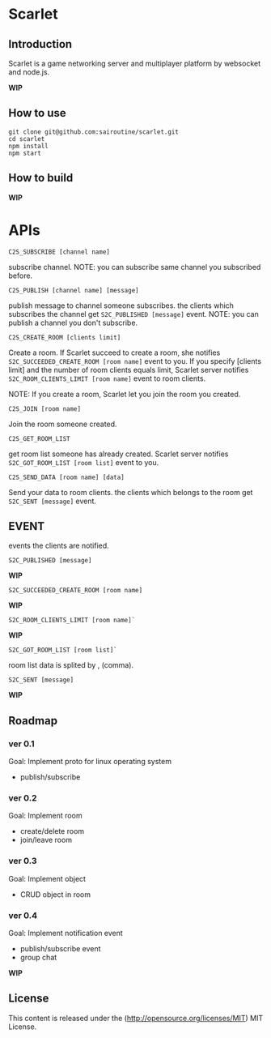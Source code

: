 # Scarlet

## Introduction
Scarlet is a game networking server and multiplayer platform by websocket and node.js.

**WIP**

## How to use
```
git clone git@github.com:sairoutine/scarlet.git
cd scarlet
npm install
npm start
```
## How to build
**WIP**

# APIs
```
C2S_SUBSCRIBE [channel name]
```

subscribe channel.
NOTE: you can subscribe same channel you subscribed before.

```
C2S_PUBLISH [channel name] [message]
```

publish message to channel someone subscribes.
the clients which subscribes the channel get `S2C_PUBLISHED [message]` event.
NOTE: you can publish a channel you don't subscribe.


```
C2S_CREATE_ROOM [clients limit]
```

Create a room.
If Scarlet succeed to create a room, she notifies `S2C_SUCCEEDED_CREATE_ROOM [room name]` event to you.
If you specify [clients limit] and the number of room clients equals limit,
Scarlet server notifies `S2C_ROOM_CLIENTS_LIMIT [room name]` event to room clients.

NOTE: If you create a room, Scarlet let you join the room you created.

```
C2S_JOIN [room name]
```
Join the room someone created.

```
C2S_GET_ROOM_LIST
```
get room list someone has already created.
Scarlet server notifies `S2C_GOT_ROOM_LIST [room list]` event to you.

```
C2S_SEND_DATA [room name] [data]
```
Send your data to room clients.
the clients which belongs to the room get `S2C_SENT [message]` event.

## EVENT
events the clients are notified.

```
S2C_PUBLISHED [message]
```
**WIP**

```
S2C_SUCCEEDED_CREATE_ROOM [room name]
```
**WIP**

```
S2C_ROOM_CLIENTS_LIMIT [room name]`
```
**WIP**

```
S2C_GOT_ROOM_LIST [room list]`
```
room list data is splited by , (comma).

```
S2C_SENT [message]
```
**WIP**




## Roadmap

### ver 0.1
Goal: Implement proto for linux operating system
- publish/subscribe

### ver 0.2
Goal: Implement room
- create/delete room
- join/leave room

### ver 0.3
Goal: Implement object
- CRUD object in room

### ver 0.4
Goal: Implement notification event
- publish/subscribe event
- group chat

**WIP**

## License
This content is released under the (http://opensource.org/licenses/MIT) MIT License.
